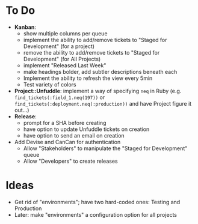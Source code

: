 # To Do

 - **Kanban**:
   - show multiple columns per queue
   - implement the ability to add/remove tickets to "Staged for Development" (for a project)
   - remove the ability to add/remove tickets to "Staged for Development" (for All Projects)
   - implement "Released Last Week"
   - make headings bolder, add subtler descriptions beneath each
   - Implement the ability to refresh the view every 5min
   - Test variety of colors
 - **Project::Unfuddle**: implement a way of specifying `neq` in Ruby (e.g. `find_tickets(:field_1.neq(197))` or `find_tickets(:deployment.neq(:production))` and have Project figure it out...)
 - **Release**:
   - prompt for a SHA before creating
   - have option to update Unfuddle tickets on creation
   - have option to send an email on creation
 - Add Devise and CanCan for authentication
   - Allow "Stakeholders" to manipulate the "Staged for Development" queue
   - Allow "Developers" to create releases

# Ideas

 - Get rid of "environments"; have two hard-coded ones: Testing and Production
 - Later: make "environments" a configuration option for all projects
